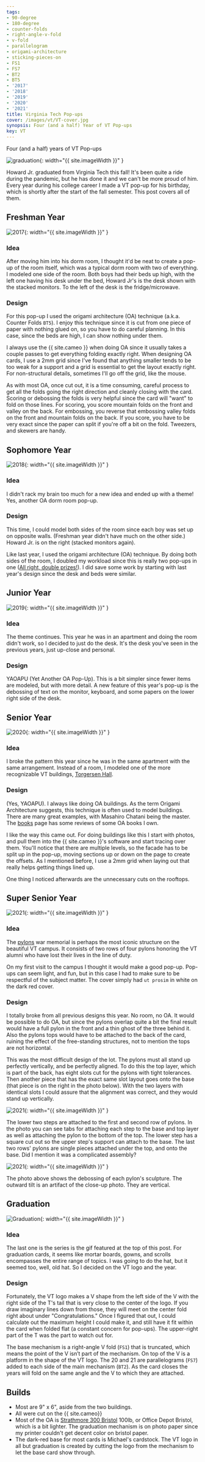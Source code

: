 ```yaml
---
tags:
- 90-degree
- 180-degree
- counter-folds
- right-angle-v-fold
- v-fold
- parallelogram
- origami-architecture
- sticking-pieces-on
- FS1
- FS7
- BT2
- BT5
- '2017'
- '2018'
- '2019'
- '2020'
- '2021'
title: Virginia Tech Pop-ups
cover: /images/vt/VT-cover.jpg
synopsis: Four (and a half) Year of VT Pop-ups
key: VT
---
```

Four (and a half) years of VT Pop-ups<!--more-->

![graduation]({{site.baseurl}}/images/vt/VT-Graduation.gif){: width="{{ site.imageWidth }}" }

Howard Jr. graduated from Virginia Tech this fall! It's been quite a ride during the pandemic, but he has done it and we can't be more proud of him. Every year during his college career I made a VT pop-up for his birthday, which is shortly after the start of the fall semester. This post covers all of them.

## Freshman Year

![2017]({{site.baseurl}}/images/vt/VT-2017.JPG){: width="{{ site.imageWidth }}" }

### Idea

After moving him into his dorm room, I thought it'd be neat to create a pop-up of the room itself, which was a typical dorm room with two of everything. I modeled one side of the room. Both boys had their beds up high, with the left one having his desk under the bed, Howard Jr's is the desk shown with the stacked monitors. To the left of the desk is the fridge/microwave.

### Design

For this pop-up I used the origami architecture (OA) technique (a.k.a. Counter Folds `BT5`). I enjoy this technique since it is cut from one piece of paper with nothing glued on, so you have to do careful planning. In this case, since the beds are high, I can show nothing under them.

I always use the {{ site.cameo }} when doing OA since it usually takes a couple passes to get everything folding exactly right. When designing OA cards, I use a 2mm grid since I've found that anything smaller tends to be too weak for a support and a grid is essential to get the layout exactly right. For non-structural details, sometimes I'll go off the grid, like the mouse.

As with most OA, once cut out, it is a time consuming, careful process to get all the folds going the right direction and cleanly closing with the card. Scoring or debossing the folds is very helpful since the card will "want" to fold on those lines. For scoring, you score mountain folds on the front and valley on the back. For embossing, you reverse that embossing valley folds on the front and mountain folds on the back. If you score, you have to be very exact since the paper can split if you're off a bit on the fold. Tweezers, and skewers are handy.

## Sophomore Year

![2018]({{site.baseurl}}/images/vt/VT-2018.JPG){: width="{{ site.imageWidth }}" }

### Idea

I didn't rack my brain too much for a new idea and ended up with a theme! Yes, another OA dorm room pop-up.

### Design

This time, I could model both sides of the room since each boy was set up on opposite walls. (Freshman year didn't have much on the other side.) Howard Jr. is on the right (stacked monitors again).

Like last year, I used the origami architecture (OA) technique. By doing both sides of the room, I doubled my workload since this is really two pop-ups in one ([All right, double prizes!](https://www.imdb.com/title/tt0114709/characters/nm0902184)). I did save some work by starting with last year's design since the desk and beds were similar.

## Junior Year

![2019]({{site.baseurl}}/images/vt/VT-2019.JPG){: width="{{ site.imageWidth }}" }

### Idea

The theme continues. This year he was in an apartment and doing the room didn't work, so I decided to just do the desk. It's the desk you've seen in the previous years, just up-close and personal.

### Design

YAOAPU (Yet Another OA Pop-Up). This is a bit simpler since fewer items are modeled, but with more detail. A new feature of this year's pop-up is the debossing of text on the monitor, keyboard, and some papers on the lower right side of the desk.

## Senior Year

![2020]({{site.baseurl}}/images/vt/VT-2020.jpg){: width="{{ site.imageWidth }}" }

### Idea

I broke the pattern this year since he was in the same apartment with the same arrangement. Instead of a room, I modeled one of the more recognizable VT buildings, [Torgersen Hall](https://vt.edu/about/locations/buildings/torgersen-hall.html).

### Design

(Yes, YAOAPU). I always like doing OA buildings. As the term Origami Architecture suggests, this technique is often used to model buildings. There are many great examples, with Masahiro Chatani being the master. The [books](/books.html#origami-architecture) page has some reviews of some OA books I own.

I like the way this came out. For doing buildings like this I start with photos, and pull them into the {{ site.cameo }}'s software and start tracing over them. You'll notice that there are multiple levels, so the facade has to be split up in the pop-up, moving sections up or down on the page to create the offsets. As I mentioned before, I use a 2mm grid when laying out that really helps getting things lined up.

One thing I noticed afterwards are the unnecessary cuts on the rooftops.

## Super Senior Year

![2021]({{site.baseurl}}/images/vt/VT-2021.jpg){: width="{{ site.imageWidth }}" }

### Idea

The [pylons](https://vt.edu/about/locations/buildings/pylon-names/pylon-gallery.html) war memorial is perhaps the most iconic structure on the beautiful VT campus. It consists of two rows of four pylons honoring the VT alumni who have lost their lives in the line of duty.

On my first visit to the campus I thought it would make a good pop-up. Pop-ups can seem light, and fun, but in this case I had to make sure to be respectful of the subject matter. The cover simply had `ut prosim` in white on the dark red cover.

### Design

I totally broke from all previous designs this year. No room, no OA. It would be possible to do OA, but since the pylons overlap quite a bit the final result would have a full pylon in the front and a thin ghost of the three behind it. Also the pylons tops would have to be attached to the back of the card, ruining the effect of the free-standing structures, not to mention the tops are not horizontal.

This was the most difficult design of the lot. The pylons must all stand up perfectly vertically, and be perfectly aligned. To do this the top layer, which is part of the back, has eight slots cut for the pylons with tight tolerances. Then another piece that has the exact same slot layout goes onto the base (that piece is on the right in the photo below). With the two layers with identical slots I could assure that the alignment was correct, and they would stand up vertically.

![2021]({{site.baseurl}}/images/vt/VT-2021-layout.jpg){: width="{{ site.imageWidth }}" }

The lower two steps are attached to the first and second row of pylons. In the photo you can see tabs for attaching each step to the base and top layer as well as attaching the pylon to the bottom of the top. The lower step has a square cut out so the upper step's support can attach to the base. The last two rows' pylons are single pieces attached under the top, and onto the base. Did I mention it was a complicated assembly?

![2021]({{site.baseurl}}/images/vt/VT-2021-detail.jpg){: width="{{ site.imageWidth }}" }

The photo above shows the debossing of each pylon's sculpture. The outward tilt is an artifact of the close-up photo. They are vertical.

## Graduation

![Graduation]({{site.baseurl}}/images/vt/VT-Graduation.jpg){: width="{{ site.imageWidth }}" }

### Idea

The last one is the series is the gif featured at the top of this post. For graduation cards, it seems like mortar boards, gowns, and scrolls encompasses the entire range of topics. I was going to do the hat, but it seemed too, well, old hat. So I decided on the VT logo and the year.

### Design

Fortunately, the VT logo makes a V shape from the left side of the V with the right side of the T's tail that is very close to the center of the logo. If you draw imaginary lines down from those, they will meet on the center fold right about under "Congratulations." Once I figured that out, I could calculate out the maximum height I could make it, and still have it fit within the card when folded flat (a constant concern for pop-ups). The upper-right part of the T was the part to watch out for.

The base mechanism is a right-angle V fold (`FS1`) that is truncated, which means the point of the V isn’t part of the mechanism. On top of the V is a platform in the shape of the VT logo. The 20 and 21 are parallelograms (`FS7`) added to each side of the main mechanism (`BT2`). As the card closes the years will fold on the same angle and the V to which they are attached.

## Builds

* Most are 9" x 6", aside from the two buildings.
* All were cut on the {{ site.cameo}}
* Most of the OA is [Strathmore 300 Bristol](/supplies.html#strathmore-300-bristol) 100lb, or Office Depot Bristol, which is a bit lighter. The graduation mechanism is on photo paper since my printer couldn't get decent color on bristol paper.
* The dark-red base for most cards is Michael's cardstock. The VT logo in all but graduation is created by cutting the logo from the mechanism to let the base card show through.
